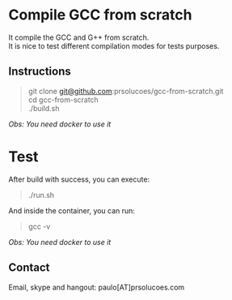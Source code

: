 # Compile GCC from scratch

It compile the GCC and G++ from scratch.  
It is nice to test different compilation modes for tests purposes.  

## Instructions

> git clone git@github.com:prsolucoes/gcc-from-scratch.git    
> cd gcc-from-scratch  
> ./build.sh  

*Obs: You need docker to use it*

# Test

After build with success, you can execute:

> ./run.sh  

And inside the container, you can run:

> gcc -v

 *Obs: You need docker to use it*

## Contact

Email, skype and hangout: paulo[AT]prsolucoes.com

